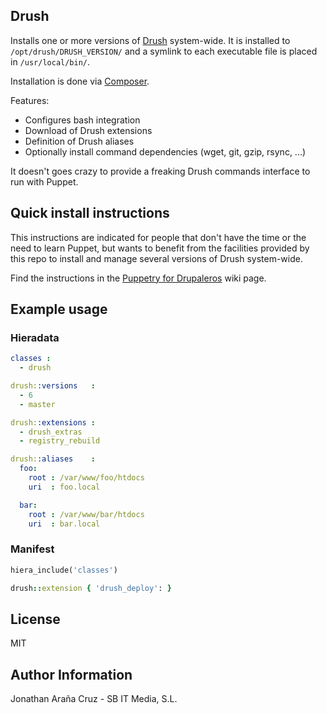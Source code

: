 ## Drush

Installs one or more versions of [Drush](http://www.drush.org/) system-wide.
It is installed to `/opt/drush/DRUSH_VERSION/` and a symlink to each
executable file is placed in `/usr/local/bin/`.

Installation is done via [Composer](https://getcomposer.org/).

Features:

  * Configures bash integration
  * Download of Drush extensions
  * Definition of Drush aliases
  * Optionally install command dependencies (wget, git, gzip, rsync, ...)

It doesn't goes crazy to provide a freaking Drush commands interface
to run with Puppet.


## Quick install instructions

This instructions are indicated for people that don't have the time or the
need to learn Puppet, but wants to benefit from the facilities provided by
this repo to install and manage several versions of Drush system-wide.

Find the instructions in the [Puppetry for Drupaleros](https://github.com/jonhattan/puppet-drush/wiki/Puppetry-for-Drupaleros) wiki page.


## Example usage

### Hieradata

```yaml
classes :
  - drush

drush::versions   :
  - 6
  - master

drush::extensions :
  - drush_extras
  - registry_rebuild

drush::aliases    :
  foo:
    root : /var/www/foo/htdocs
    uri  : foo.local

  bar:
    root : /var/www/bar/htdocs
    uri  : bar.local
```


### Manifest

```ruby
hiera_include('classes')

drush::extension { 'drush_deploy': }
```


## License

MIT


## Author Information

Jonathan Araña Cruz - SB IT Media, S.L.


